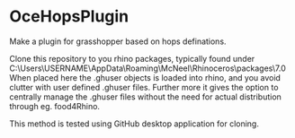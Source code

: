 # OceHopsPlugin
 Make a plugin for grasshopper based on hops definations.

Clone this repository to you rhino packages, typically found under C:\Users\USERNAME\AppData\Roaming\McNeel\Rhinoceros\packages\7.0
When placed here the .ghuser objects is loaded into rhino, and you avoid clutter with user defined .ghuser files.
Further more it gives the option to centrally manage the .ghuser files without the need for actual distribution through eg. food4Rhino.

This method is tested using GitHub desktop application for cloning.  
